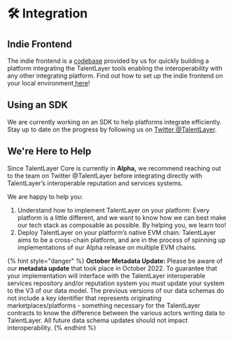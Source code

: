 # 🛠 Integration

## Indie Frontend

The indie frontend is a [codebase](https://github.com/TalentLayer-Labs/indie-frontend) provided by us for quickly building a platform integrating the TalentLayer tools enabling the interoperability with any other integrating platform. Find out how to set up the indie frontend on your local environment[ here](technical-guides/local-environment-setup/indie-frontend/)!

## Using an SDK

We are currently working on an SDK to help platforms integrate efficiently. Stay up to date on the progress by following us on [Twitter @TalentLayer](https://twitter.com/TalentLayer).

## We're Here to Help

Since TalentLayer Core is currently in **Alpha,** we recommend reaching out to the team on Twitter @TalentLayer before integrating directly with TalentLayer’s interoperable reputation and services systems.

We are happy to help you:

1. Understand how to implement TalentLayer on your platform: Every platform is a little different, and we want to know how we can best make our tech stack as composable as possible. By helping you, we learn too!
2. Deploy TalentLayer on your platform’s native EVM chain: TalentLayer aims to be a cross-chain platform, and are in the process of spinning up implementations of our Alpha release on multiple EVM chains.

{% hint style="danger" %}
**October Metadata Update:** Please be aware of our **metadata update** that took place in October 2022. To guarantee that your implementation will interface with the TalentLayer interoperable services repository and/or reputation system you must update your system to the V3 of our data model. The previous versions of our data schemas do not include a key identifier that represents originating marketplaces/platforms - something necessary for the TalentLayer contracts to know the difference between the various actors writing data to TalentLayer. All future data schema updates should not impact interoperability.
{% endhint %}
